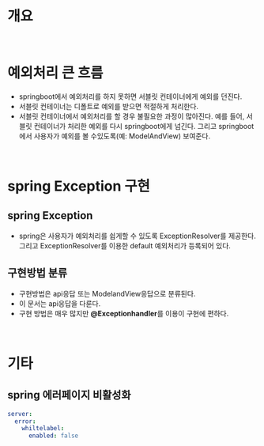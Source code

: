 # 개요

<br>

# 예외처리 큰 흐름
* springboot에서 예외처리를 하지 못하면 서블릿 컨테이너에게 예외를 던진다.
* 서블릿 컨테이너는 디폴트로 예외를 받으면 적절하게 처리한다.
* 서블릿 컨테이너에서 예외처리를 할 경우 불필요한 과정이 많아진다. 예를 들어, 서블릿 컨테이너가 처리한 예외를 다시 springboot에게 넘긴다. 그리고 springboot에서 사용자가 예외를 볼 수있도록(예: ModelAndView) 보여준다.

<br>

# spring Exception 구현
## spring Exception
* spring은 사용자가 예외처리를 쉽게할 수 있도록 ExceptionResolver를 제공한다. 그리고 ExceptionResolver를 이용한 default 예외처리가 등록되어 있다.

## 구현방법 분류
* 구현방법은 api응답 또는 ModelandView응답으로 분류된다.
* 이 문서는 api응답을 다룬다.
* 구현 방법은 매우 많지만 **@Exceptionhandler**를 이용이 구현에 편하다.

<br>

# 기타
## spring 에러페이지 비활성화
```yaml
server:
  error:
    whiltelabel:
      enabled: false
```
